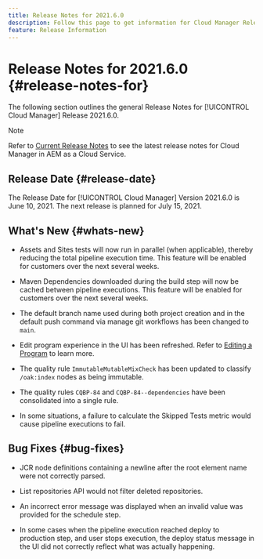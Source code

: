 ```yaml
---
title: Release Notes for 2021.6.0
description: Follow this page to get information for Cloud Manager Release 2021.6.0
feature: Release Information
---
```

# Release Notes for 2021.6.0 {#release-notes-for}

The following section outlines the general Release Notes for [!UICONTROL Cloud Manager] Release 2021.6.0.

>[!NOTE]
>Refer to [Current Release Notes](https://experienceleague.adobe.com/docs/experience-manager-cloud-service/onboarding/getting-access/release-notes-cloud-manager/release-notes-cm-current.html?lang=en#getting-access) to see the latest release notes for Cloud Manager in AEM as a Cloud Service.

## Release Date {#release-date}

The Release Date for [!UICONTROL Cloud Manager] Version 2021.6.0 is June 10, 2021.
The next release is planned for July 15, 2021.

## What's New {#whats-new}

* Assets and Sites tests will now run in parallel (when applicable), thereby reducing the total pipeline execution time. This feature will be enabled for customers over the next several weeks.

* Maven Dependencies downloaded during the build step will now be cached between pipeline executions. This feature will be enabled for customers over the next several weeks. 

* The default branch name used during both project creation and  in the default push command via manage git workflows has been changed to `main`. 

* Edit program experience in the UI has been refreshed. Refer to [Editing a Program](/help/using/setting-up-program.md#editing-program) to learn more.

* The quality rule `ImmutableMutableMixCheck` has been updated to classify `/oak:index` nodes as being immutable.

* The quality rules `CQBP-84` and `CQBP-84--dependencies` have been consolidated into a single rule.

* In some situations, a failure to calculate the Skipped Tests metric would cause pipeline executions to fail.

## Bug Fixes {#bug-fixes}

* JCR node definitions containing a newline after the root element name were not correctly parsed.

* List repositories API would not filter deleted repositories.

* An incorrect error message was displayed when an invalid value was provided for the schedule step. 

* In some cases when the pipeline execution reached deploy to production step, and user stops execution, the deploy status  message in the UI did not correctly reflect what was actually happening.
